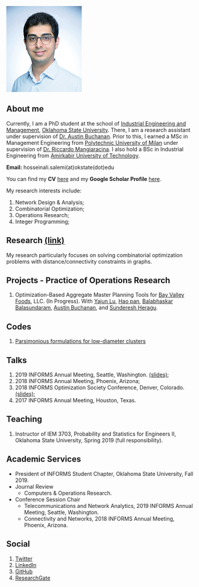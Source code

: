 ![headshot](https://raw.githubusercontent.com/halisalemi/halisalemi.github.io/master/assets/images/headshot.png)

## About me 
Currently, I am a PhD student at the school of [Industrial Engineering and Management](https://iem.okstate.edu/), [Oklahoma State University](https://go.okstate.edu/). There, I am a research assistant under supervision of [Dr. Austin Buchanan](https://sites.google.com/site/austinlbuchanan/home). Prior to this, I earned a MSc in Management Engineering from [Polytechnic University of Milan](https://www.polimi.it/en/) under supervision of [Dr. Riccardo Mangiaracina](https://www.som.polimi.it/en/professor/mangiaracina-riccardo/). I also hold a BSc in Industrial Engineering from [Amirkabir University of Technology](http://aut.ac.ir/en/).

**Email:** hosseinali.salemi(at)okstate(dot)edu

You can find my **CV** [here](https://drive.google.com/file/d/1dLeYsdanG-5aJZivj2sS_pvwCjcGLH1Q/view?usp=sharing) and my **Google Scholar Profile** [here](https://scholar.google.com/citations?user=rvuBQ_MAAAAJ&hl=en&oi=ao).

My research interests include:
1. Network Design & Analysis;
2. Combinatorial Optimization;
3. Operations Research;
4. Integer Programming;

## Research [(link)](./Research.md)
My research particularly focuses on solving combinatorial optimization problems with distance/connectivity constraints in graphs. 

## Projects - Practice of Operations Research
1. Optimization-Based Aggregate Master Planning Tools for [Bay Valley Foods](https://bayvalleyfoods.com/), LLC. (In Progress).
With [Yajun Lu](https://www.bucknell.edu/fac-staff/yajun-lu), [Hao pan](https://www.linkedin.com/in/hao-pan-9b905456/), [Balabhaskar Balasundaram](https://baski.okstate.edu/bio), [Austin Buchanan](https://sites.google.com/site/austinlbuchanan/home), and [Sunderesh Heragu](https://iem.okstate.edu/node/107).

## Codes
1. [Parsimonious formulations for low-diameter clusters](https://github.com/halisalemi/ParsimoniousKClub)

## Talks
1. 2019 INFORMS Annual Meeting, Seattle, Washington. [(slides)](https://drive.google.com/file/d/1gC3ZG_FrKW8-G71sqeSWtNOC3eVLOa2l/view?usp=sharing);
2. 2018 INFORMS Annual Meeting, Phoenix, Arizona;
3. 2018 INFORMS Optimization Society Conference, Denver, Colorado. [(slides)](https://drive.google.com/file/d/1CJx621oXegWQrmu5GoihqY1xpe3s8jlC/view?usp=sharing);
4. 2017 INFORMS Annual Meeting, Houston, Texas.

## Teaching
1. Instructor of IEM 3703, Probability and Statistics for Engineers II, Oklahoma State University, Spring 2019 (full responsibility).

## Academic Services
- President of INFORMS Student Chapter, Oklahoma State University, Fall 2019.
- Journal Review
    - Computers & Operations Research. 
- Conference Session Chair
    - Telecommunications and Network Analytics, 2019 INFORMS Annual Meeting, Seattle, Washington.
    - Connectivity and Networks, 2018 INFORMS Annual Meeting, Phoenix, Arizona.

## Social
1. [Twitter](https://twitter.com/HASalemi)
2. [LinkedIn](https://www.linkedin.com/in/hosseinali-salemi-a8762066/)
3. [GitHub](https://github.com/halisalemi)
4. [ResearchGate](https://www.researchgate.net/profile/Hosseinali_Salemi)






